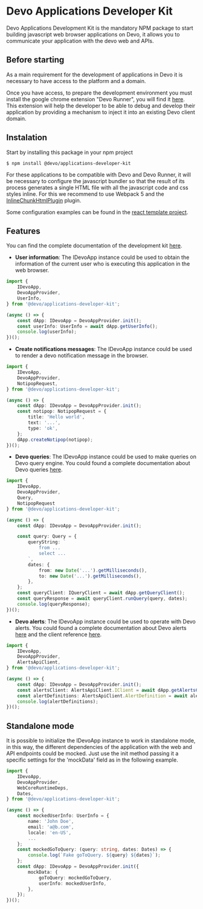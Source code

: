 # Devo Applications Developer Kit

Devo Applications Development Kit is the mandatory NPM package to start building
javascript web browser applications on Devo, it allows you to
communicate your application with the devo web and APIs.

## Before starting

As a main requirement for the development of applications in Devo it is necessary to have access to the platform and a domain.

Once you have access, to prepare the development environment you must install the google chrome extension "Devo Runner", you will find it [here](https://chrome.google.com/webstore/detail/devo-runner/apjjdfhcegcemhdhaeadkddbjhgfplmo). This extension will help the developer to be able to debug and develop their application by providing a mechanism to inject it into an existing Devo client domain.

## Instalation

Start by installing this package in your npm project

```npm
$ npm install @devo/applications-developer-kit
```

For these applications to be compatible with Devo and Devo Runner, it will be necessary to configure the javascript bundler so that the result of its process generates a single HTML file with all the javascript code and css styles inline. For this we recommend to use Webpack 5 and the [InlineChunkHtmlPlugin](https://www.npmjs.com/package/inline-chunk-html-plugin) plugin.

Some configuration examples can be found in the [react template project]().

## Features

You can find the complete documentation of the development kit [here](https://devoinc.github.io/App-Developer-Kit/).

- **User information**:
The IDevoApp instance could be used to obtain the information of the current user who is executing this application in the web browser. 

```ts
import { 
    IDevoApp, 
    DevoAppProvider, 
    UserInfo,
} from '@devo/applications-developer-kit';

(async () => {
    const dApp: IDevoApp = DevoAppProvider.init();
    const userInfo: UserInfo = await dApp.getUserInfo();
    console.log(userInfo);
})();
```

- **Create notifications messages**:
The IDevoApp instance could be used to render a devo notification message in the browser.

```ts
import { 
    IDevoApp, 
    DevoAppProvider, 
    NotipopRequest,
} from '@devo/applications-developer-kit';

(async () => {
    const dApp: IDevoApp = DevoAppProvider.init();
    const notipop: NotipopRequest = {
        title: 'Hello world',
        text: '...',
        type: 'ok',
    };
    dApp.createNotipop(notipop);
})();
```

- **Devo queries**:
The IDevoApp instance could be used to make queries on Devo query engine. You could found a complete documentation about Devo queries [here]().

```ts
import { 
    IDevoApp, 
    DevoAppProvider, 
    Query, 
    NotipopRequest 
} from '@devo/applications-developer-kit';

(async () => {
    const dApp: IDevoApp = DevoAppProvider.init();

    const query: Query = {
        queryString: `
            from ...
            select ...
        `,
        dates: {
            from: new Date('...').getMilliseconds(),
            to: new Date('...').getMilliseconds(),
        },
    };
    const queryClient: IQueryClient = await dApp.getQueryClient();
    const queryResponse = await queryClient.runQuery(query, dates);
    console.log(queryResponse);
})();
```

- **Devo alerts**:
The IDevoApp instance could be used to operate with Devo alerts. You could found a complete documentation about Devo alerts [here]() and the client reference [here]().

```ts
import { 
    IDevoApp, 
    DevoAppProvider, 
    AlertsApiClient,
} from '@devo/applications-developer-kit';

(async () => {
    const dApp: IDevoApp = DevoAppProvider.init();
    const alertsClient: AlertsApiClient.IClient = await dApp.getAlertsClient('alertsApiUrl');
    const alertDefinitions: AlertsApiClient.AlertDefinition = await alertsClient.getAlerts();
    console.log(alertDefinitions);
})();
```

## Standalone mode

It is possible to initialize the IDevoApp instance to work in standalone mode, in this way, the different dependencies of the application with the web and API endpoints could be mocked. Just use the init method passing it a specific settings for the 'mockData' field as in the following example.

```ts
import { 
    IDevoApp, 
    DevoAppProvider,
    WebCoreRuntimeDeps,
    Dates,
} from '@devo/applications-developer-kit';

(async () => {
    const mockedUserInfo: UserInfo = {
        name: 'John Doe',
        email: 'a@b.com',
        locale: 'en-US',
        ...
    };
    const mockedGoToQuery: (query: string, dates: Dates) => {
        console.log(`Fake goToQuery. ${query} ${dates}`);
    };
    const dApp: IDevoApp = DevoAppProvider.init({
        mockData: {
            goToQuery: mockedGoToQuery,
            userInfo: mockedUserInfo,
        },
    });
})();
```

